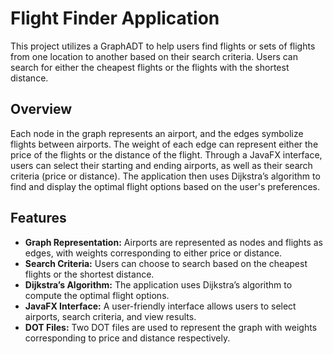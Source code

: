 # Flight Finder Application

This project utilizes a GraphADT to help users find flights or sets of flights from one location to another based on their search criteria. Users can search for either the cheapest flights or the flights with the shortest distance.

## Overview

Each node in the graph represents an airport, and the edges symbolize flights between airports. The weight of each edge can represent either the price of the flights or the distance of the flight. Through a JavaFX interface, users can select their starting and ending airports, as well as their search criteria (price or distance). The application then uses Dijkstra’s algorithm to find and display the optimal flight options based on the user's preferences.

## Features

- **Graph Representation:** Airports are represented as nodes and flights as edges, with weights corresponding to either price or distance.
- **Search Criteria:** Users can choose to search based on the cheapest flights or the shortest distance.
- **Dijkstra’s Algorithm:** The application uses Dijkstra’s algorithm to compute the optimal flight options.
- **JavaFX Interface:** A user-friendly interface allows users to select airports, search criteria, and view results.
- **DOT Files:** Two DOT files are used to represent the graph with weights corresponding to price and distance respectively.
